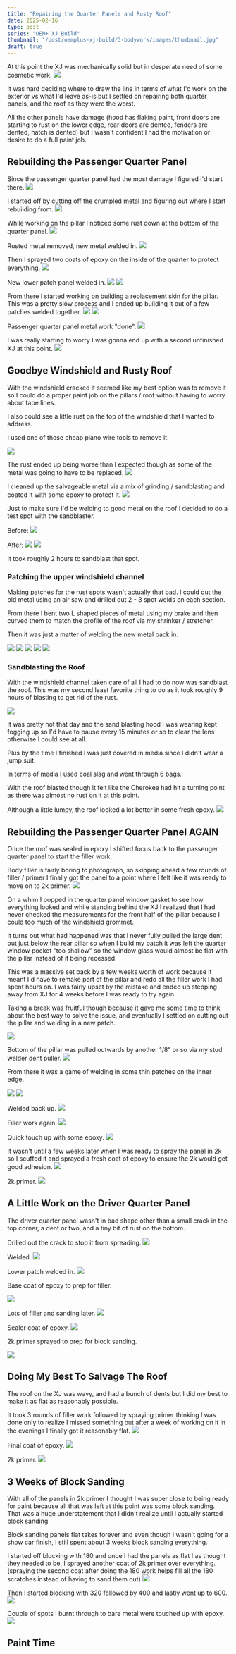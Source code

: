 ```yaml
---
title: "Repairing the Quarter Panels and Rusty Roof"
date: 2025-02-16
type: post
series: "OEM+ XJ Build"
thumbnail: "/post/oemplus-xj-build/3-bodywork/images/thumbnail.jpg"
draft: true
---
```


At this point the XJ was mechanically solid but in desperate need of some cosmetic work.
![](./images/42.jpg)

It was hard deciding where to draw the line in terms of what I'd work on the exterior vs what I'd leave as-is but I settled on repairing both quarter panels, and the roof as they were the worst. 

All the other panels have damage (hood has flaking paint, front doors are starting to rust on the lower edge, rear doors are dented, fenders are dented, hatch is dented) but I wasn't confident I had the motivation or desire to do a full paint job.

## Rebuilding the Passenger Quarter Panel

Since the passenger quarter panel had the most damage I figured I'd start there.
![](./images/43.jpg)

I started off by cutting off the crumpled metal and figuring out where I start rebuilding from.
![](./images/44.jpg)

While working on the pillar I noticed some rust down at the bottom of the quarter panel.
![](./images/45.jpg)

Rusted metal removed, new metal welded in.
![](./images/46.jpg)

Then I sprayed two coats of epoxy on the inside of the quarter to protect everything.
![](./images/47.jpg)

New lower patch panel welded in.
![](./images/47b.jpg)
![](./images/47c.jpg)


From there I started working on building a replacement skin for the pillar. This was a pretty slow process and I ended up building it out of a few patches welded together.
![](./images/48b.jpg)
![](./images/48c.jpg)

Passenger quarter panel metal work "done".
![](./images/48d.jpg)

I was really starting to worry I was gonna end up with a second unfinished XJ at this point.
![](./images/49.jpg)

## Goodbye Windshield and Rusty Roof

With the windshield cracked it seemed like my best option was to remove it so I could do a proper paint job on the pillars / roof without having to worry about tape lines.

I also could see a little rust on the top of the windshield that I wanted to address.

I used one of those cheap piano wire tools to remove it.

![](images/50.jpg)

The rust ended up being worse than I expected though as some of the metal was going to have to be replaced. 
![](images/51.jpg)

I cleaned up the salvageable metal via a mix of grinding / sandblasting and coated it with some epoxy to protect it.
![](images/52.jpg)

Just to make sure I'd be welding to good metal on the roof I decided to do a test spot with the sandblaster. 

Before:
![](images/53.jpg)

After:
![](images/54.jpg)
![](images/55.jpg)

It took roughly 2 hours to sandblast that spot. 

### Patching the upper windshield channel

Making patches for the rust spots wasn't actually that bad. I could out the old metal using an air saw and drilled out 2 - 3 spot welds on each section.

From there I bent two L shaped pieces of metal using my brake and then curved them to match the profile of the roof via my shrinker / stretcher.

Then it was just a matter of welding the new metal back in.

![](images/56.jpg)
![](images/57.jpg)
![](images/58.jpg)
![](images/59.jpg)
![](images/60.jpg)

### Sandblasting the Roof

With the windshield channel taken care of all I had to do now was sandblast the roof. This was my second least favorite thing to do as it took roughly 9 hours of blasting to get rid of the rust. 

![](images/62.jpg)

It was pretty hot that day and the sand blasting hood I was wearing kept fogging up so I'd have to pause every 15 minutes or so to clear the lens otherwise I could see at all.

Plus by the time I finished I was just covered in media since I didn't wear a jump suit.

In terms of media I used coal slag and went through 6 bags.

With the roof blasted though it felt like the Cherokee had hit a turning point as there was almost no rust on it at this point.

Although a little lumpy, the roof looked a lot better in some fresh epoxy.
![](images/63.jpg)

## Rebuilding the Passenger Quarter Panel AGAIN

Once the roof was sealed in epoxy I shifted focus back to the passenger quarter panel to start the filler work.

Body filler is fairly boring to photograph, so skipping ahead a few rounds of filler / primer I finally got the panel to a point where I felt like it was ready to move on to 2k primer.
![](images/63b.jpg)

On a whim I popped in the quarter panel window gasket to see how everything looked and while standing behind the XJ I realized that I had never checked the measurements for the front half of the pillar because I could too much of the windshield grommet.

It turns out what had happened was that I never fully pulled the large dent out just below the rear pillar so when I build my patch it was left the quarter window pocket "too shallow" so the window glass would almost be flat with the pillar instead of it being recessed.

This was a massive set back by a few weeks worth of work because it meant I'd have to remake part of the pillar and redo all the filler work I had spent hours on. I was fairly upset by the mistake and ended up stepping away from XJ for 4 weeks before I was ready to try again.

Taking a break was fruitful though because it gave me some time to think about the best way to solve the issue, and eventually I settled on cutting out the pillar and welding in a new patch.

![](images/64.jpg)

Bottom of the pillar was pulled outwards by another 1/8" or so via my stud welder dent puller.
![](images/64b.jpg)

From there it was a game of welding in some thin patches on the inner edge.

![](images/65.jpg)
![](images/66.jpg)

Welded back up.
![](images/66b.jpg)

Filler work again.
![](images/67.jpg)

Quick touch up with some epoxy.
![](images/67b.jpg)

It wasn't until a few weeks later when I was ready to spray the panel in 2k so I scuffed it and sprayed a fresh coat of epoxy to ensure the 2k would get good adhesion.
![](images/75.jpg)

2k primer.
![](images/76.jpg)


## A Little Work on the Driver Quarter Panel

The driver quarter panel wasn't in bad shape other than a small crack in the top corner, a dent or two, and a tiny bit of rust on the bottom.

Drilled out the crack to stop it from spreading.
![](images/69.jpg)

Welded.
![](images/70.jpg)

Lower patch welded in.
![](images/68.jpg)

Base coat of epoxy to prep for filler.

![](images/71.jpg)

Lots of filler and sanding later.
![](images/72.jpg)

Sealer coat of epoxy.
![](images/73.jpg)

2k primer sprayed to prep for block sanding.

![](images/74.jpg)

## Doing My Best To Salvage The Roof

The roof on the XJ was wavy, and had a bunch of dents but I did my best to make it as flat as reasonably possible.

It took 3 rounds of filler work followed by spraying primer thinking I was done only to realize I missed something but after a week of working on it in the evenings I finally got it reasonably flat.
![](images/77.jpg)

Final coat of epoxy.
![](images/78.jpg)

2k primer.
![](images/79.jpg)

## 3 Weeks of Block Sanding

With all of the panels in 2k primer I thought I was super close to being ready for paint because all that was left at this point was some block sanding. That was a huge understatement that I didn't realize until I actually started block sanding

Block sanding panels flat takes forever and even though I wasn't going for a show car finish, I still spent about 3 weeks block sanding everything. 

I started off blocking with 180 and once I had the panels as flat I as thought they needed to be, I sprayed another coat of 2k primer over everything. (spraying the second coat after doing the 180 work helps fill all the 180 scratches instead of having to sand them out)
![](images/79b.jpg)


Then I started blocking with 320 followed by 400 and lastly went up to 600.
![](images/80.jpg)

Couple of spots I burnt through to bare metal were touched up with epoxy.
![](images/80b.jpg)

## Paint Time